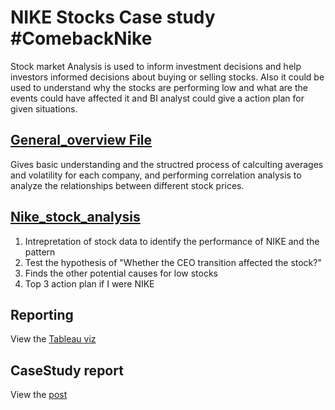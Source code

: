 # NIKE Stocks Case study #ComebackNike

Stock market Analysis is used to inform investment decisions and help investors informed decisions about buying or selling stocks. 
Also it could be used to understand why the stocks are performing low and what are the events could have affected it and BI analyst could give a action plan for given situations.

## [General_overview File](https://github.com/Abiramashree/Stock-Market-Performance-Analysis-/blob/main/General_overview%20_on_stock_analysis.ipynb) 
Gives basic understanding and the structred process of calculting averages and volatility for each company, and performing correlation analysis to analyze the relationships between different stock prices.

## [Nike_stock_analysis](https://github.com/Abiramashree/Stock-Market-Performance-Analysis-/blob/main/Nike_stock_analysis.ipynb)
1) Intrepretation of stock data to identify the performance of NIKE and the pattern
2) Test the hypothesis of "Whether the CEO transition affected the stock?"
3) Finds the other potential causes for low stocks
4) Top 3 action plan if I were NIKE

## Reporting 
View the [Tableau viz](https://public.tableau.com/views/NikeStockAnalysis/Dashboard1?:language=en-US&:sid=&:redirect=auth&:display_count=n&:origin=viz_share_link) 

## CaseStudy report 
View the [post](https://medium.com/@abiadaikalam/comeback-nike-case-study-on-nike-stock-b8f36debf045) 








